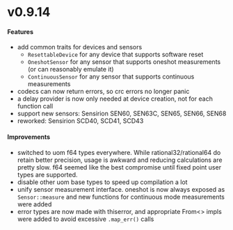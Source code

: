 # v0.9.14

#### Features

- add common traits for devices and sensors
  - `ResettableDevice` for any device that supports software reset
  - `OneshotSensor` for any sensor that supports oneshot measurements (or can reasonably emulate it)
  - `ContinuousSensor` for any sensor that supports continuous measurements
- codecs can now return errors, so crc errors no longer panic
- a delay provider is now only needed at device creation, not for each function call
- support new sensors: Sensirion SEN60, SEN63C, SEN65, SEN66, SEN68
- reworked: Sensirion SCD40, SCD41, SCD43

#### Improvements

- switched to uom f64 types everywhere. While rational32/rational64 do retain
  better precision, usage is awkward and reducing calculations are pretty slow.
  f64 seemed like the best compromise until fixed point user types are supported.
- disable other uom base types to speed up compilation a lot
- unify sensor measurement interface. oneshot is now always exposed as `Sensor::measure` and new functions for continuous mode measurements were added
- error types are now made with thiserror, and appropriate From<> impls were added to avoid excessive `.map_err()` calls
